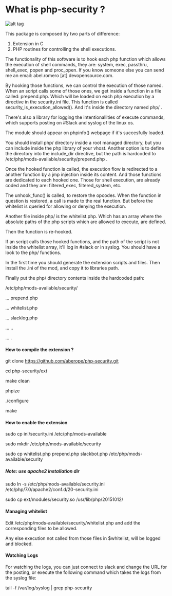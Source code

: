 # What is php-security ?

![alt tag](https://drive.google.com/file/d/0B4EKL_0QRk-cOF9Jd3lwQ09TUnM/view?usp=sharing)


This package is composed by two parts of difference:

1. Extension in C
2. PHP routines for controlling the shell executions.

The functionality of this software is to hook each php function which allows
the execution of shell commands, they are: system, exec, passthru, shell_exec,
popen and proc_open. If you know someone else you can send me an email:
abel.romero [at] devopensource.com.

By hooking those functions, we can control the execution of those named.
When an script calls some of those ones, we get inside a function in a file
called: prepend.php. Which will be loaded on each php execution by a directive
in the security.ini file. This function is called security_is_execution_allowed().
And it's inside the directory named php/ .

There's also a library for logging the intentionallities of execute commands,
which supports posting on #Slack and syslog of the linux os.

The module should appear on phpinfo() webpage if it's succesfully loaded.

You should install php/ directory inside a root managed directory,
but you can include inside the php library of your vhost. Another option
is to define the directory into the include_dir directive, but the path is hardcoded to /etc/php/mods-available/security/prepend.php .

Once the hooked function is called, the execution flow is redirected to a 
another function by a jmp injection inside its content. And those functions
are dedicated to each hooked one. Those for shell execution, are already
coded and they are: filtered_exec, filtered_system, etc.

The unhook_func() is called, to restore the opcodes. When the function in
question is restored, a call is made to the real function. But before
the whitelist is queried for allowing or denying the execution.

Another file inside php/ is the whitelist.php. Which has an array where
the absolute paths of the php scripts which are allowed to execute, are defined.

Then the function is re-hooked.

If an script calls those hooked functions, and the path of the script is not
inside the whitelist array, it'll log in #slack or in syslog.
You should have a look to the php/ functions.

In the first time you should generate the extension scripts and files.
Then install the .ini of the mod, and copy it to libraries path.

Finally put the php/ directory contents inside the hardcoded path:

/etc/php/mods-available/security/

... prepend.php

... whitelist.php

... slacklog.php

... ..

... .


#### How to compile the extension ?

git clone https://github.com/aberope/php-security.git

cd php-security/ext

make clean

phpize

./configure

make

#### How to enable the extension

sudo cp ini/security.ini /etc/php/mods-available

sudo mkdir /etc/php/mods-available/security

sudo cp whitelist.php prepend.php slackbot.php /etc/php/mods-available/security

##### Note: use apache2 installation dir

sudo ln -s /etc/php/mods-available/security.ini /etc/php/7.0/apache2/conf.d/20-security.ini

sudo cp ext/modules/security.so /usr/lib/php/20151012/ 

#### Managing whitelist

Edit /etc/php/mods-available/security/whitelist.php and add the corresponding files to be allowed.

Any else execution not called from those files in $whitelist, will be logged and blocked.

#### Watching Logs

For watching the logs, you can just connect to slack and change the URL
for the posting, or execute the following command which takes the logs
from the syslog file:

tail -f  /var/log/syslog | grep php-security

